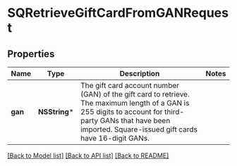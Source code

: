 # SQRetrieveGiftCardFromGANRequest

## Properties
Name | Type | Description | Notes
------------ | ------------- | ------------- | -------------
**gan** | **NSString*** | The gift card account number (GAN) of the gift card to retrieve. The maximum length of a GAN is 255 digits to account for third-party GANs that have been imported. Square-issued gift cards have 16-digit GANs. | 

[[Back to Model list]](../README.md#documentation-for-models) [[Back to API list]](../README.md#documentation-for-api-endpoints) [[Back to README]](../README.md)


